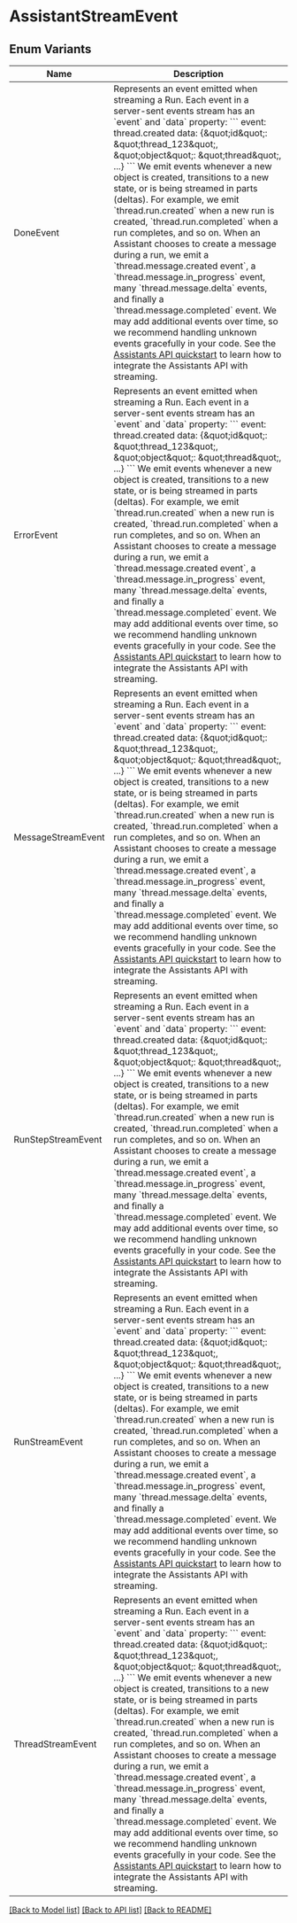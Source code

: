# AssistantStreamEvent

## Enum Variants

| Name | Description |
|---- | -----|
| DoneEvent | Represents an event emitted when streaming a Run.  Each event in a server-sent events stream has an &#x60;event&#x60; and &#x60;data&#x60; property:  &#x60;&#x60;&#x60; event: thread.created data: {\&quot;id\&quot;: \&quot;thread_123\&quot;, \&quot;object\&quot;: \&quot;thread\&quot;, ...} &#x60;&#x60;&#x60;  We emit events whenever a new object is created, transitions to a new state, or is being streamed in parts (deltas). For example, we emit &#x60;thread.run.created&#x60; when a new run is created, &#x60;thread.run.completed&#x60; when a run completes, and so on. When an Assistant chooses to create a message during a run, we emit a &#x60;thread.message.created event&#x60;, a &#x60;thread.message.in_progress&#x60; event, many &#x60;thread.message.delta&#x60; events, and finally a &#x60;thread.message.completed&#x60; event.  We may add additional events over time, so we recommend handling unknown events gracefully in your code. See the [Assistants API quickstart](/docs/assistants/overview) to learn how to integrate the Assistants API with streaming.  |
| ErrorEvent | Represents an event emitted when streaming a Run.  Each event in a server-sent events stream has an &#x60;event&#x60; and &#x60;data&#x60; property:  &#x60;&#x60;&#x60; event: thread.created data: {\&quot;id\&quot;: \&quot;thread_123\&quot;, \&quot;object\&quot;: \&quot;thread\&quot;, ...} &#x60;&#x60;&#x60;  We emit events whenever a new object is created, transitions to a new state, or is being streamed in parts (deltas). For example, we emit &#x60;thread.run.created&#x60; when a new run is created, &#x60;thread.run.completed&#x60; when a run completes, and so on. When an Assistant chooses to create a message during a run, we emit a &#x60;thread.message.created event&#x60;, a &#x60;thread.message.in_progress&#x60; event, many &#x60;thread.message.delta&#x60; events, and finally a &#x60;thread.message.completed&#x60; event.  We may add additional events over time, so we recommend handling unknown events gracefully in your code. See the [Assistants API quickstart](/docs/assistants/overview) to learn how to integrate the Assistants API with streaming.  |
| MessageStreamEvent | Represents an event emitted when streaming a Run.  Each event in a server-sent events stream has an &#x60;event&#x60; and &#x60;data&#x60; property:  &#x60;&#x60;&#x60; event: thread.created data: {\&quot;id\&quot;: \&quot;thread_123\&quot;, \&quot;object\&quot;: \&quot;thread\&quot;, ...} &#x60;&#x60;&#x60;  We emit events whenever a new object is created, transitions to a new state, or is being streamed in parts (deltas). For example, we emit &#x60;thread.run.created&#x60; when a new run is created, &#x60;thread.run.completed&#x60; when a run completes, and so on. When an Assistant chooses to create a message during a run, we emit a &#x60;thread.message.created event&#x60;, a &#x60;thread.message.in_progress&#x60; event, many &#x60;thread.message.delta&#x60; events, and finally a &#x60;thread.message.completed&#x60; event.  We may add additional events over time, so we recommend handling unknown events gracefully in your code. See the [Assistants API quickstart](/docs/assistants/overview) to learn how to integrate the Assistants API with streaming.  |
| RunStepStreamEvent | Represents an event emitted when streaming a Run.  Each event in a server-sent events stream has an &#x60;event&#x60; and &#x60;data&#x60; property:  &#x60;&#x60;&#x60; event: thread.created data: {\&quot;id\&quot;: \&quot;thread_123\&quot;, \&quot;object\&quot;: \&quot;thread\&quot;, ...} &#x60;&#x60;&#x60;  We emit events whenever a new object is created, transitions to a new state, or is being streamed in parts (deltas). For example, we emit &#x60;thread.run.created&#x60; when a new run is created, &#x60;thread.run.completed&#x60; when a run completes, and so on. When an Assistant chooses to create a message during a run, we emit a &#x60;thread.message.created event&#x60;, a &#x60;thread.message.in_progress&#x60; event, many &#x60;thread.message.delta&#x60; events, and finally a &#x60;thread.message.completed&#x60; event.  We may add additional events over time, so we recommend handling unknown events gracefully in your code. See the [Assistants API quickstart](/docs/assistants/overview) to learn how to integrate the Assistants API with streaming.  |
| RunStreamEvent | Represents an event emitted when streaming a Run.  Each event in a server-sent events stream has an &#x60;event&#x60; and &#x60;data&#x60; property:  &#x60;&#x60;&#x60; event: thread.created data: {\&quot;id\&quot;: \&quot;thread_123\&quot;, \&quot;object\&quot;: \&quot;thread\&quot;, ...} &#x60;&#x60;&#x60;  We emit events whenever a new object is created, transitions to a new state, or is being streamed in parts (deltas). For example, we emit &#x60;thread.run.created&#x60; when a new run is created, &#x60;thread.run.completed&#x60; when a run completes, and so on. When an Assistant chooses to create a message during a run, we emit a &#x60;thread.message.created event&#x60;, a &#x60;thread.message.in_progress&#x60; event, many &#x60;thread.message.delta&#x60; events, and finally a &#x60;thread.message.completed&#x60; event.  We may add additional events over time, so we recommend handling unknown events gracefully in your code. See the [Assistants API quickstart](/docs/assistants/overview) to learn how to integrate the Assistants API with streaming.  |
| ThreadStreamEvent | Represents an event emitted when streaming a Run.  Each event in a server-sent events stream has an &#x60;event&#x60; and &#x60;data&#x60; property:  &#x60;&#x60;&#x60; event: thread.created data: {\&quot;id\&quot;: \&quot;thread_123\&quot;, \&quot;object\&quot;: \&quot;thread\&quot;, ...} &#x60;&#x60;&#x60;  We emit events whenever a new object is created, transitions to a new state, or is being streamed in parts (deltas). For example, we emit &#x60;thread.run.created&#x60; when a new run is created, &#x60;thread.run.completed&#x60; when a run completes, and so on. When an Assistant chooses to create a message during a run, we emit a &#x60;thread.message.created event&#x60;, a &#x60;thread.message.in_progress&#x60; event, many &#x60;thread.message.delta&#x60; events, and finally a &#x60;thread.message.completed&#x60; event.  We may add additional events over time, so we recommend handling unknown events gracefully in your code. See the [Assistants API quickstart](/docs/assistants/overview) to learn how to integrate the Assistants API with streaming.  |

[[Back to Model list]](../README.md#documentation-for-models) [[Back to API list]](../README.md#documentation-for-api-endpoints) [[Back to README]](../README.md)



